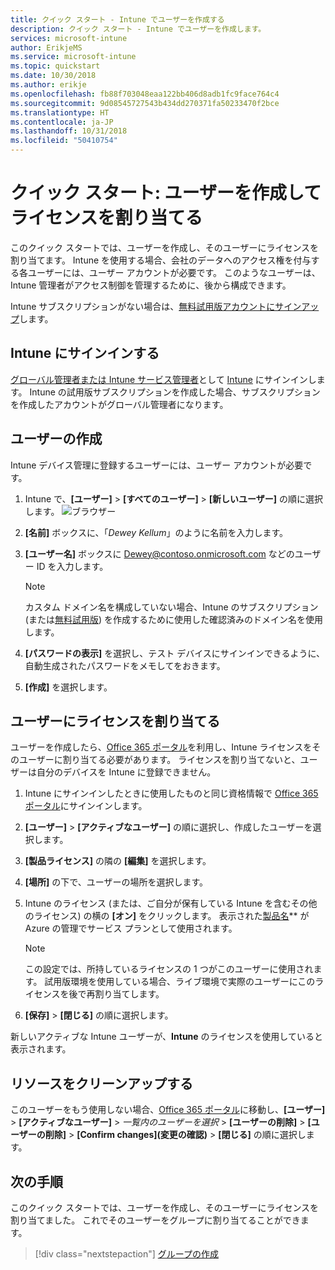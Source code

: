 ```yaml
---
title: クイック スタート - Intune でユーザーを作成する
description: クイック スタート - Intune でユーザーを作成します。
services: microsoft-intune
author: ErikjeMS
ms.service: microsoft-intune
ms.topic: quickstart
ms.date: 10/30/2018
ms.author: erikje
ms.openlocfilehash: fb88f703048eaa122bb406d8adb1fc9face764c4
ms.sourcegitcommit: 9d08545727543b434dd270371fa50233470f2bce
ms.translationtype: HT
ms.contentlocale: ja-JP
ms.lasthandoff: 10/31/2018
ms.locfileid: "50410754"
---
```

# <a name="quickstart-create-a-user-and-assign-a-license-to-it"></a>クイック スタート: ユーザーを作成してライセンスを割り当てる

このクイック スタートでは、ユーザーを作成し、そのユーザーにライセンスを割り当てます。 Intune を使用する場合、会社のデータへのアクセス権を付与する各ユーザーには、ユーザー アカウントが必要です。 このようなユーザーは、Intune 管理者がアクセス制御を管理するために、後から構成できます。

Intune サブスクリプションがない場合は、[無料試用版アカウントにサインアップ](free-trial-sign-up.md)します。

## <a name="sign-in-to-intune"></a>Intune にサインインする

[グローバル管理者または Intune サービス管理者](users-add.md#types-of-administrators)として [Intune](https://aka.ms/intuneportal) にサインインします。 Intune の試用版サブスクリプションを作成した場合、サブスクリプションを作成したアカウントがグローバル管理者になります。

## <a name="create-a-user"></a>ユーザーの作成

Intune デバイス管理に登録するユーザーには、ユーザー アカウントが必要です。

1. Intune で、**[ユーザー]** > **[すべてのユーザー]** > **[新しいユーザー]** の順に選択します。
![ブラウザー](media/quickstart-create-user/create-user.png)
2. **[名前]** ボックスに、「*Dewey Kellum*」のように名前を入力します。
3. **[ユーザー名]** ボックスに Dewey@contoso.onmicrosoft.com などのユーザー ID を入力します。

    > [!NOTE]
    > カスタム ドメイン名を構成していない場合、Intune のサブスクリプション (または[無料試用版](free-trial-sign-up.md#sign-up-for-a-microsoft-intune-free-trial)) を作成するために使用した確認済みのドメイン名を使用します。 

4. **[パスワードの表示]** を選択し、テスト デバイスにサインインできるように、自動生成されたパスワードをメモしてをおきます。
5. **[作成]** を選択します。

## <a name="assign-a-license-to-the-user"></a>ユーザーにライセンスを割り当てる

ユーザーを作成したら、[Office 365 ポータル](http://go.microsoft.com/fwlink/p/?LinkId=698854)を利用し、Intune ライセンスをそのユーザーに割り当てる必要があります。 ライセンスを割り当てないと、ユーザーは自分のデバイスを Intune に登録できません。 

1. Intune にサインインしたときに使用したものと同じ資格情報で [Office 365 ポータル](http://go.microsoft.com/fwlink/p/?LinkId=698854)にサインインします。
2. **[ユーザー]** > **[アクティブなユーザー]** の順に選択し、作成したユーザーを選択します。
3. **[製品ライセンス]** の隣の **[編集]** を選択します。
4. **[場所]** の下で、ユーザーの場所を選択します。
5. Intune のライセンス (または、ご自分が保有している Intune を含むその他のライセンス) の横の **[オン]** をクリックします。 表示された[製品名](https://docs.microsoft.com/azure/active-directory/users-groups-roles/licensing-service-plan-reference)** が Azure の管理でサービス プランとして使用されます。 

   > [!NOTE]
   > この設定では、所持しているライセンスの 1 つがこのユーザーに使用されます。 試用版環境を使用している場合、ライブ環境で実際のユーザーにこのライセンスを後で再割り当てします。
6. **[保存]** > **[閉じる]** の順に選択します。

新しいアクティブな Intune ユーザーが、**Intune** のライセンスを使用していると表示されます。

## <a name="clean-up-resources"></a>リソースをクリーンアップする

このユーザーをもう使用しない場合、[Office 365 ポータル](http://go.microsoft.com/fwlink/p/?LinkId=698854)に移動し、**[ユーザー]** > **[アクティブなユーザー]** > *一覧内のユーザーを選択* > **[ユーザーの削除]** > **[ユーザーの削除]** > **[Confirm changes]\(変更の確認\)** > **[閉じる]** の順に選択します。

## <a name="next-steps"></a>次の手順

このクイック スタートでは、ユーザーを作成し、そのユーザーにライセンスを割り当てました。 これでそのユーザーをグループに割り当てることができます。

> [!div class="nextstepaction"]
> [グループの作成](quickstart-create-group.md)
